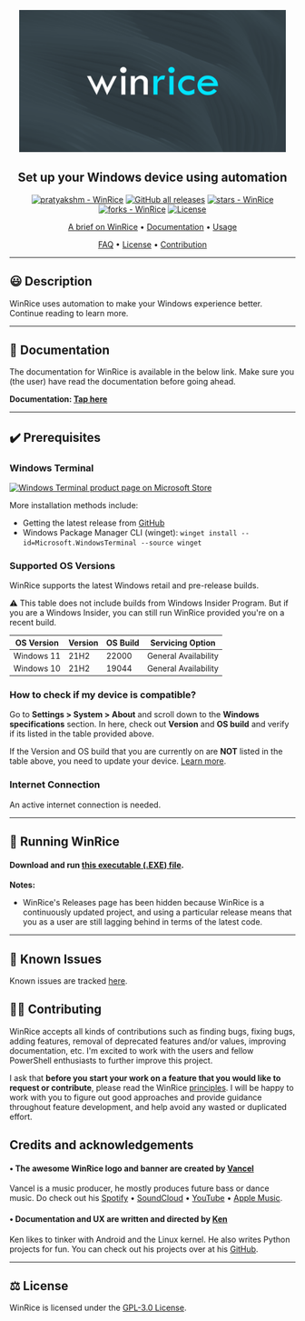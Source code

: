 <p align="center"><a href="https://github.com/pratyakshm/WinRice"><img src="assets/banner.png" width="470" height="250"></a></p> 
<h2 align ="center">Set up your Windows device using automation</h2>
<p align="center">
<a href="https://github.com/pratyakshm/WinRice#running-WinRice"><img src="https://img.shields.io/static/v1?label=pratyakshm&message=WinRice&color=blue&logo=github" alt="pratyakshm - WinRice"></a>
<a href="https://github.com/pratyakshm/WinRice"><img alt="GitHub all releases" src="https://img.shields.io/github/downloads/pratyakshm/WinRice/total?color=blue"></a>
<a href="https://github.com/pratyakshm/WinRice"><img src="https://img.shields.io/github/stars/pratyakshm/WinRice?style=social" alt="stars - WinRice"></a>
<a href="https://github.com/pratyakshm/WinRice"><img src="https://img.shields.io/github/forks/pratyakshm/WinRice?style=social" alt="forks - WinRice"></a>
<a href="#license"><img src="https://img.shields.io/badge/License-GPL_v3-blue" alt="License"></a>
</p>

<p align="center"><a href="doc/Main-brief.md">A brief on WinRice</a> &bull; <a href="doc">Documentation</a> &bull; <a href="#-running-winrice">Usage</a>

<p align="center"><a href="doc/Frequently-answered-questions.md">FAQ</a>   &bull; <a href="LICENSE">License</a> &bull; <a href="#%EF%B8%8F-contributing">Contribution</a>

---

## 😃 Description

WinRice uses automation to make your Windows experience better. Continue reading to learn more.

---

## 📃 Documentation

The documentation for WinRice is available in the below link. Make sure you (the user) have read the documentation before going ahead.

**Documentation: [Tap here](https://github.com/pratyakshm/WinRice/tree/main/doc)**

---

## ✔️ Prerequisites

### Windows Terminal

<a href="https://www.microsoft.com/en-us/p/windows-terminal/9n0dx20hk701"> <img src="https://user-images.githubusercontent.com/54220235/130347354-d4e7af6e-a153-4954-a7f4-3d7ad27da7c9.png" alt="Windows Terminal product page on Microsoft Store"></a>

More installation methods include:

- Getting the latest release from [GitHub](https://github.com/microsoft/terminal/releases)
- Windows Package Manager CLI (winget): `winget install --id=Microsoft.WindowsTerminal --source winget`

### Supported OS Versions

WinRice supports the latest Windows retail and pre-release builds.

⚠️ This table does not include builds from Windows Insider Program. But if you are a Windows Insider, you can still run WinRice provided you're on a recent build.

| OS Version | Version | OS Build | Servicing Option    |
| ---------- | ------- | -------- | ------------------- |
| Windows 11 | 21H2    | 22000    | General Availability |
| Windows 10 | 21H2    | 19044    | General Availability |

### How to check if my device is compatible?
Go to **Settings > System > About** and scroll down to the **Windows specifications** section.
In here, check out **Version** and **OS build** and verify if its listed in the table provided above.
  
If the Version and OS build that you are currently on are **NOT** listed in the table above, you need to update your device. [Learn more](https://github.com/pratyakshm/WinRice/wiki/Fresh-installation-of-Windows).

### Internet Connection

An active internet connection is needed.

---

## 🚀 Running WinRice

#### Download and run [this executable (.EXE) file](https://github.com/pratyakshm/WinRice/releases/download/v0.5.04112021/WinRice-main.exe).
  
**Notes:**
  - WinRice's Releases page has been hidden because WinRice is a continuously updated project, and using a particular release means that you as a user are still lagging behind in terms of the latest code.
---

## 🤕 Known Issues

Known issues are tracked [here](https://github.com/pratyakshm/WinRice/issues/16).

## 💁‍♂️ Contributing

WinRice accepts all kinds of contributions such as finding bugs, fixing bugs, adding features, removal of deprecated features and/or values, improving documentation, etc. I'm excited to work with the users and fellow PowerShell enthusiasts to further improve this project.

I ask that **before you start your work on a feature that you would like to request or contribute**, please read the WinRice [principles](https://github.com/pratyakshm/WinRice/wiki/Principles). I will be happy to work with you to figure out good approaches and provide guidance throughout feature development, and help avoid any wasted or duplicated effort.

## Credits and acknowledgements
<h4 align="left"> &bull; The awesome WinRice logo and banner are created by <a href="https://t.me/vancelmusic">Vancel</a></h4>
  <p align="left"> Vancel is a music producer, he mostly produces future bass or dance music. Do check out his <a href="https://open.spotify.com/artist/0G4AZNtTIxerdDkVLZP4t1?si=Zr_gW6P5T6Gi4eIQrpRWqA&nd=1">Spotify</a> &bull; <a href="https://soundcloud.com/vancelmusic">SoundCloud</a> &bull; <a href="https://youtube.com/vancelmusic">YouTube</a> &bull; <a href="https://music.apple.com/us/artist/vancel/531284996">Apple Music</a>.</p>
<h4 align=left> &bull; Documentation and UX are written and directed by <a href="https://kenharris.xyz/">Ken</a></h4>
  <p align="left">Ken likes to tinker with Android and the Linux kernel. He also writes Python projects for fun. You can check out his projects over at his <a href="https://github.com/kenhv">GitHub</a>.</p>
  
---

## ⚖️ License

WinRice is licensed under the [GPL-3.0 License](LICENSE).
